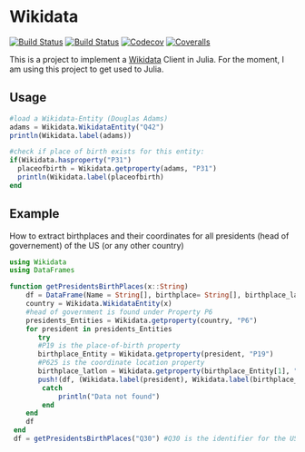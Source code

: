 # Wikidata

[![Build Status](https://travis-ci.com/KimBue/Wikidata.jl.svg?branch=master)](https://travis-ci.com/KimBue/Wikidata.jl)
[![Build Status](https://ci.appveyor.com/api/projects/status/github/KimBue/Wikidata.jl?svg=true)](https://ci.appveyor.com/project/KimBue/Wikidata-jl)
[![Codecov](https://codecov.io/gh/KimBue/Wikidata.jl/branch/master/graph/badge.svg)](https://codecov.io/gh/KimBue/Wikidata.jl)
[![Coveralls](https://coveralls.io/repos/github/KimBue/Wikidata.jl/badge.svg?branch=master)](https://coveralls.io/github/KimBue/Wikidata.jl?branch=master)

This is a project to implement a [Wikidata](https://www.wikidata.org/wiki/Wikidata:Main_Page) Client in Julia. For the moment, I am using this project to get used to Julia.

## Usage

```julia
#load a Wikidata-Entity (Douglas Adams) 
adams = Wikidata.WikidataEntity("Q42")
println(Wikidata.label(adams))

#check if place of birth exists for this entity:
if(Wikidata.hasproperty("P31")
  placeofbirth = Wikidata.getproperty(adams, "P31")
  println(Wikidata.label(placeofbirth)
end
```

## Example
How to extract birthplaces and their coordinates for all presidents (head of governement) of the US (or any other country)
```julia
using Wikidata
using DataFrames

function getPresidentsBirthPlaces(x::String)
    df = DataFrame(Name = String[], birthplace= String[], birthplace_lat = BigFloat[], birthplace_lon = BigFloat[])
    country = Wikidata.WikidataEntity(x)
    #head of government is found under Property P6
    presidents_Entities = Wikidata.getproperty(country, "P6")
    for president in presidents_Entities
       try
       #P19 is the place-of-birth property 
       birthplace_Entity = Wikidata.getproperty(president, "P19")
       #P625 is the coordinate location property 
       birthplace_latlon = Wikidata.getproperty(birthplace_Entity[1], "P625")[1]
       push!(df, (Wikidata.label(president), Wikidata.label(birthplace_Entity[1]),birthplace_latlon[1], birthplace_latlon[2]))
        catch
            println("Data not found")
        end
    end
    df
 end
 df = getPresidentsBirthPlaces("Q30") #Q30 is the identifier for the US, Q183 is the identifier of Germany etc.
```
